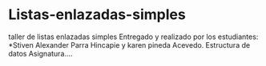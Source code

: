 # Listas-enlazadas-simples
taller de listas enlazadas simples
Entregado y realizado por los estudiantes:
*Stiven Alexander Parra Hincapie  y karen pineda Acevedo.
Estructura de datos Asignatura....

